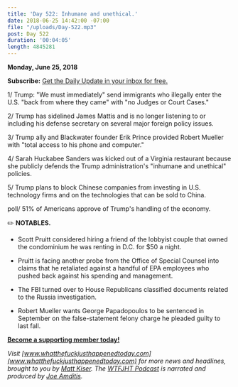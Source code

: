 ```yaml
---
title: 'Day 522: Inhumane and unethical.'
date: 2018-06-25 14:42:00 -07:00
file: "/uploads/Day-522.mp3"
post: Day 522
duration: '00:04:05'
length: 4845281
---
```


**Monday, June 25, 2018**

**Subscribe:** [Get the Daily Update in your inbox for free.](https://whatthefuckjusthappenedtoday.com/subscribe/)

1/ Trump: "We must immediately" send immigrants who illegally enter the U.S. "back from where they came" with "no Judges or Court Cases."

2/ Trump has sidelined James Mattis and is no longer listening to or including his defense secretary on several major foreign policy issues.

3/ Trump ally and Blackwater founder Erik Prince provided Robert Mueller with "total access to his phone and computer."

4/ Sarah Huckabee Sanders was kicked out of a Virginia restaurant because she publicly defends the Trump administration's "inhumane and unethical" policies.

5/ Trump plans to block Chinese companies from investing in U.S. technology firms and on the technologies that can be sold to China.

poll/ 51% of Americans approve of Trump's handling of the economy.

✏️ **NOTABLES.**

* Scott Pruitt considered hiring a friend of the lobbyist couple that owned the condominium he was renting in D.C. for $50 a night.

* Pruitt is facing another probe from the Office of Special Counsel into claims that he retaliated against a handful of EPA employees who pushed back against his spending and management.

* The FBI turned over to House Republicans classified documents related to the Russia investigation.

* Robert Mueller wants George Papadopoulos to be sentenced in September on the false-statement felony charge he pleaded guilty to last fall.

**[Become a supporting member today!](https://whatthefuckjusthappenedtoday.com/membership/?utm_source=2017\+Donors&utm_campaign=8dccd905d9-&utm_medium=email&utm_term=0_3bd36f654c-8dccd905d9-169730397)**

*Visit [www.whatthefuckjusthappenedtoday.com](www.whatthefuckjusthappenedtoday.com) for more news and headlines, brought to you by [Matt Kiser](https://twitter.com/Matt_Kiser). The [WTFJHT Podcast](https://whatthefuckjusthappenedtoday.com/podcasts/) is narrated and produced by [Joe Amditis](https://twitter.com/jsamditis).*